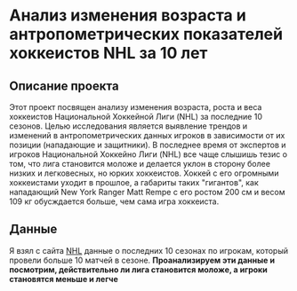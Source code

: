 # Анализ изменения возраста и антропометрических показателей хоккеистов NHL за 10 лет

## Описание проекта

Этот проект посвящен анализу изменения возраста, роста и веса хоккеистов Национальной Хоккейной Лиги (NHL) за последние 10 сезонов. Целью исследования является выявление трендов и изменений в антропометрических данных игроков в зависимости от их позиции (нападающие и защитники).
В последнее время от экспертов и игроков Национальной Хоккейно Лиги (NHL) все чаще слышишь тезис о том, что лига становится моложе и делается уклон в сторону более низких и легковесных, но юрких хоккеистов. Хоккей с его огромными хоккеистами уходит в прошлое, а габариты таких "гигантов", как нападающий New York Ranger Matt Rempe с его ростом 200 см и весом 109 кг обусждается больше, чем сама игра хоккеиста.

## Данные
Я взял с сайта [NHL](https://www.nhl.com/stats/) данные о последних 10 сезонах по игрокам, который провели больше 10 матчей в сезоне.
**Проанализируем эти данные и посмотрим, действительно ли лига становится моложе, а игроки становятся меньше и легче**